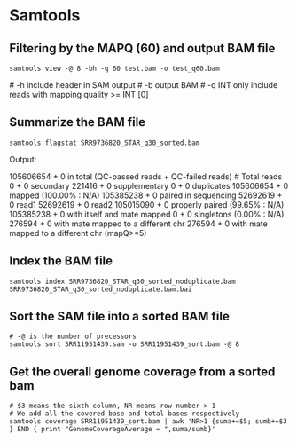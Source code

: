 # Samtools
## Filtering by the MAPQ (60) and output BAM file

```
samtools view -@ 8 -bh -q 60 test.bam -o test_q60.bam
```

\# -h       include header in SAM output
\# -b       output BAM
\# -q INT   only include reads with mapping quality >= INT [0]

## Summarize the BAM file
```
samtools flagstat SRR9736820_STAR_q30_sorted.bam
```
Output:

105606654 + 0 in total (QC-passed reads + QC-failed reads) # Total reads
0 + 0 secondary
221416 + 0 supplementary
0 + 0 duplicates
105606654 + 0 mapped (100.00% : N/A)
105385238 + 0 paired in sequencing
52692619 + 0 read1
52692619 + 0 read2
105015090 + 0 properly paired (99.65% : N/A)
105385238 + 0 with itself and mate mapped
0 + 0 singletons (0.00% : N/A)
276594 + 0 with mate mapped to a different chr
276594 + 0 with mate mapped to a different chr (mapQ>=5)

## Index the BAM file
```
samtools index SRR9736820_STAR_q30_sorted_noduplicate.bam SRR9736820_STAR_q30_sorted_noduplicate.bam.bai
```

## Sort the SAM file into a sorted BAM file
```
# -@ is the number of precessors
samtools sort SRR11951439.sam -o SRR11951439_sort.bam -@ 8
```

## Get the overall genome coverage from a sorted bam
```
# $3 means the sixth column, NR means row number > 1
# We add all the covered base and total bases respectively
samtools coverage SRR11951439_sort.bam | awk 'NR>1 {suma+=$5; sumb+=$3 } END { print "GenomeCoverageAverage = ",suma/sumb}'
```




